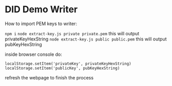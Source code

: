 # DID Demo Writer

How to import PEM keys to writer:

`npm i`
`node extract-key.js private private.pem` this will output privateKeyHexString
`node extract-key.js public public.pem` this will output pubKeyHexString

inside browser console do:

`localStorage.setItem('privateKey', privateKeyHexString)`
`localStorage.setItem('publicKey', pubKeyHexString)`

refresh the webpage to finish the process

